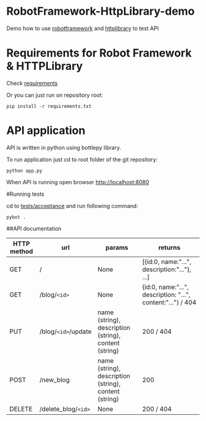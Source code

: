 RobotFramework-HttpLibrary-demo
===============================

Demo how to use [robotframework](http://www.robotframework.org) and [httplibrary](https://github.com/bulkan/robotframework-requests/#readme) to test API


# Requirements for Robot Framework & HTTPLibrary
Check [requirements](https://github.com/Atihinen/RobotFramework-HttpLibrary-demo/blob/master/requirements.txt)

Or you can just run on repository root:
```shell
pip install -r requirements.txt
```

# API application
API is written in python using bottlepy library.

To run application just cd to root folder of the git repository:
```shell
python app.py
```

When API is running open browser [http://localhost:8080](http://localhost:8080)

#Running tests

cd to [tests/acceptance](https://github.com/Atihinen/RobotFramework-HttpLibrary-demo/tree/master/tests/acceptance) and run following command:
```shell
pybot .
```

##API documentation

HTTP method | url | params | returns
------------|-----|--------|--------
GET | / | None | [{id:0, name:"...", description:"..."}, ...]
GET | /blog/`<id>` | None | {id:0, name:"...", description: "...", content:"..."} / 404
PUT | /blog/`<id>`/update | name (string), description (string), content (string) | 200 / 404
POST | /new_blog | name (string), description (string), content (string) | 200
DELETE | /delete_blog/`<id>` | None | 200 / 404